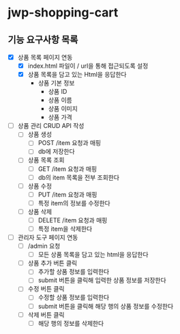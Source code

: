 # jwp-shopping-cart

## 기능 요구사항 목록
- [x] 상품 목록 페이지 연동
  - [x] index.html 파일이 / url을 통해 접근되도록 설정
  - [x] 상품 목록을 담고 있는 Html을 응답한다
    - 상품 기본 정보
      - 상품 ID
      - 상품 이름
      - 상품 이미지
      - 상품 가격
- [ ] 상품 관리 CRUD API 작성
  - [ ] 상품 생성
    - [ ] POST /item 요청과 매핑
    - [ ] db에 저장한다
  - [ ] 상품 목록 조회
    - [ ] GET /item 요청과 매핑
    - [ ] db의 item 목록을 전부 조회한다
  - [ ] 상품 수정
    - [ ] PUT /item 요청과 매핑
    - [ ] 특정 item의 정보를 수정한다
  - [ ] 상품 삭제
    - [ ] DELETE /item 요청과 매핑
    - [ ] 특정 item을 삭제한다
- [ ] 관리자 도구 페이지 연동
  - [ ] /admin 요청
    - [ ] 모든 상품 목록을 담고 있는 html을 응답한다
  - [ ] 상품 추가 버튼 클릭
    - [ ] 추가할 상품 정보를 입력한다
    - [ ] submit 버튼을 클릭해 입력한 상품 정보를 저장한다
  - [ ] 수정 버튼 클릭
    - [ ] 수정할 상품 정보를 입력한다
    - [ ] submit 버튼을 클릭해 해당 행의 상품 정보를 수정한다
  - [ ] 삭제 버튼 클릭
    - [ ] 해당 행의 정보를 삭제한다
